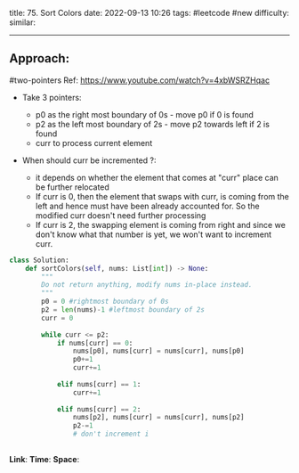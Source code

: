 title: 75. Sort Colors
date: 2022-09-13 10:26
tags: #leetcode #new
difficulty:
similar: 

---
## Approach:
#two-pointers 
Ref: https://www.youtube.com/watch?v=4xbWSRZHqac

- Take 3 pointers:
	- p0 as the right most boundary of 0s - move p0 if 0 is found
	- p2 as the left most boundary of 2s - move p2 towards left if 2 is found
	- curr to process current element

- When should curr be incremented ?:
	- it depends on whether the element that comes at "curr" place can be further relocated
	- If curr is 0, then the element that swaps with curr, is coming from the left and hence must have been already accounted for. So the modified curr doesn't need further processing
	- If curr is 2, the swapping element is coming from right and since we don't know what that number is yet, we won't want to increment curr.

```python
class Solution:
    def sortColors(self, nums: List[int]) -> None:
        """
        Do not return anything, modify nums in-place instead.
        """
        p0 = 0 #rightmost boundary of 0s
        p2 = len(nums)-1 #leftmost boundary of 2s
        curr = 0
        
        while curr <= p2:
            if nums[curr] == 0:
                nums[p0], nums[curr] = nums[curr], nums[p0]
                p0+=1
                curr+=1
            
            elif nums[curr] == 1: 
                curr+=1
            
            elif nums[curr] == 2:
                nums[p2], nums[curr] = nums[curr], nums[p2]
                p2-=1
                # don't increment i
            
```

**Link**: 
**Time**:
**Space**: